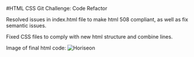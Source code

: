 #HTML CSS Git Challenge: Code Refactor

Resolved issues in index.html file to make html 508 compliant, as well as fix semantic issues.

Fixed CSS files to comply with new html structure and combine lines.

Image of final html code: ![Horiseon](https://github.com/oldgraybuzzard/challenge-1/blob/main/ReadmeIMG.JPG)